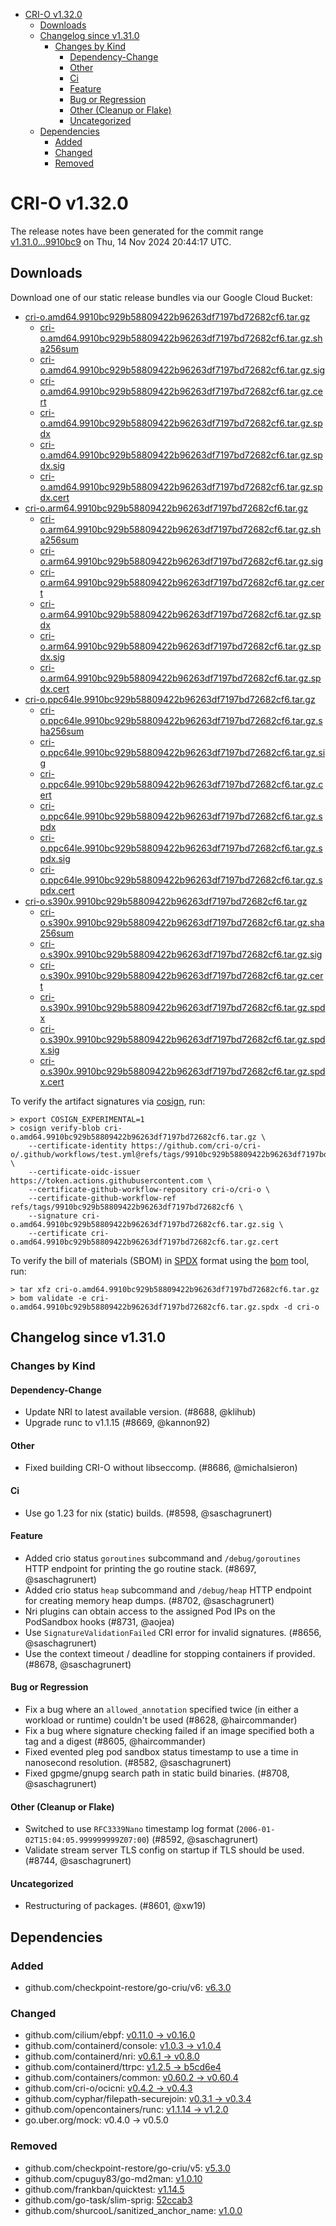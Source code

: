 - [CRI-O v1.32.0](#cri-o-v1320)
  - [Downloads](#downloads)
  - [Changelog since v1.31.0](#changelog-since-v1310)
    - [Changes by Kind](#changes-by-kind)
      - [Dependency-Change](#dependency-change)
      - [Other](#other)
      - [Ci](#ci)
      - [Feature](#feature)
      - [Bug or Regression](#bug-or-regression)
      - [Other (Cleanup or Flake)](#other-cleanup-or-flake)
      - [Uncategorized](#uncategorized)
  - [Dependencies](#dependencies)
    - [Added](#added)
    - [Changed](#changed)
    - [Removed](#removed)

# CRI-O v1.32.0

The release notes have been generated for the commit range
[v1.31.0...9910bc9](https://github.com/cri-o/cri-o/compare/v1.31.0...v1.32.0) on Thu, 14 Nov 2024 20:44:17 UTC.

## Downloads

Download one of our static release bundles via our Google Cloud Bucket:

- [cri-o.amd64.9910bc929b58809422b96263df7197bd72682cf6.tar.gz](https://storage.googleapis.com/cri-o/artifacts/cri-o.amd64.9910bc929b58809422b96263df7197bd72682cf6.tar.gz)
  - [cri-o.amd64.9910bc929b58809422b96263df7197bd72682cf6.tar.gz.sha256sum](https://storage.googleapis.com/cri-o/artifacts/cri-o.amd64.9910bc929b58809422b96263df7197bd72682cf6.tar.gz.sha256sum)
  - [cri-o.amd64.9910bc929b58809422b96263df7197bd72682cf6.tar.gz.sig](https://storage.googleapis.com/cri-o/artifacts/cri-o.amd64.9910bc929b58809422b96263df7197bd72682cf6.tar.gz.sig)
  - [cri-o.amd64.9910bc929b58809422b96263df7197bd72682cf6.tar.gz.cert](https://storage.googleapis.com/cri-o/artifacts/cri-o.amd64.9910bc929b58809422b96263df7197bd72682cf6.tar.gz.cert)
  - [cri-o.amd64.9910bc929b58809422b96263df7197bd72682cf6.tar.gz.spdx](https://storage.googleapis.com/cri-o/artifacts/cri-o.amd64.9910bc929b58809422b96263df7197bd72682cf6.tar.gz.spdx)
  - [cri-o.amd64.9910bc929b58809422b96263df7197bd72682cf6.tar.gz.spdx.sig](https://storage.googleapis.com/cri-o/artifacts/cri-o.amd64.9910bc929b58809422b96263df7197bd72682cf6.tar.gz.spdx.sig)
  - [cri-o.amd64.9910bc929b58809422b96263df7197bd72682cf6.tar.gz.spdx.cert](https://storage.googleapis.com/cri-o/artifacts/cri-o.amd64.9910bc929b58809422b96263df7197bd72682cf6.tar.gz.spdx.cert)
- [cri-o.arm64.9910bc929b58809422b96263df7197bd72682cf6.tar.gz](https://storage.googleapis.com/cri-o/artifacts/cri-o.arm64.9910bc929b58809422b96263df7197bd72682cf6.tar.gz)
  - [cri-o.arm64.9910bc929b58809422b96263df7197bd72682cf6.tar.gz.sha256sum](https://storage.googleapis.com/cri-o/artifacts/cri-o.arm64.9910bc929b58809422b96263df7197bd72682cf6.tar.gz.sha256sum)
  - [cri-o.arm64.9910bc929b58809422b96263df7197bd72682cf6.tar.gz.sig](https://storage.googleapis.com/cri-o/artifacts/cri-o.arm64.9910bc929b58809422b96263df7197bd72682cf6.tar.gz.sig)
  - [cri-o.arm64.9910bc929b58809422b96263df7197bd72682cf6.tar.gz.cert](https://storage.googleapis.com/cri-o/artifacts/cri-o.arm64.9910bc929b58809422b96263df7197bd72682cf6.tar.gz.cert)
  - [cri-o.arm64.9910bc929b58809422b96263df7197bd72682cf6.tar.gz.spdx](https://storage.googleapis.com/cri-o/artifacts/cri-o.arm64.9910bc929b58809422b96263df7197bd72682cf6.tar.gz.spdx)
  - [cri-o.arm64.9910bc929b58809422b96263df7197bd72682cf6.tar.gz.spdx.sig](https://storage.googleapis.com/cri-o/artifacts/cri-o.arm64.9910bc929b58809422b96263df7197bd72682cf6.tar.gz.spdx.sig)
  - [cri-o.arm64.9910bc929b58809422b96263df7197bd72682cf6.tar.gz.spdx.cert](https://storage.googleapis.com/cri-o/artifacts/cri-o.arm64.9910bc929b58809422b96263df7197bd72682cf6.tar.gz.spdx.cert)
- [cri-o.ppc64le.9910bc929b58809422b96263df7197bd72682cf6.tar.gz](https://storage.googleapis.com/cri-o/artifacts/cri-o.ppc64le.9910bc929b58809422b96263df7197bd72682cf6.tar.gz)
  - [cri-o.ppc64le.9910bc929b58809422b96263df7197bd72682cf6.tar.gz.sha256sum](https://storage.googleapis.com/cri-o/artifacts/cri-o.ppc64le.9910bc929b58809422b96263df7197bd72682cf6.tar.gz.sha256sum)
  - [cri-o.ppc64le.9910bc929b58809422b96263df7197bd72682cf6.tar.gz.sig](https://storage.googleapis.com/cri-o/artifacts/cri-o.ppc64le.9910bc929b58809422b96263df7197bd72682cf6.tar.gz.sig)
  - [cri-o.ppc64le.9910bc929b58809422b96263df7197bd72682cf6.tar.gz.cert](https://storage.googleapis.com/cri-o/artifacts/cri-o.ppc64le.9910bc929b58809422b96263df7197bd72682cf6.tar.gz.cert)
  - [cri-o.ppc64le.9910bc929b58809422b96263df7197bd72682cf6.tar.gz.spdx](https://storage.googleapis.com/cri-o/artifacts/cri-o.ppc64le.9910bc929b58809422b96263df7197bd72682cf6.tar.gz.spdx)
  - [cri-o.ppc64le.9910bc929b58809422b96263df7197bd72682cf6.tar.gz.spdx.sig](https://storage.googleapis.com/cri-o/artifacts/cri-o.ppc64le.9910bc929b58809422b96263df7197bd72682cf6.tar.gz.spdx.sig)
  - [cri-o.ppc64le.9910bc929b58809422b96263df7197bd72682cf6.tar.gz.spdx.cert](https://storage.googleapis.com/cri-o/artifacts/cri-o.ppc64le.9910bc929b58809422b96263df7197bd72682cf6.tar.gz.spdx.cert)
- [cri-o.s390x.9910bc929b58809422b96263df7197bd72682cf6.tar.gz](https://storage.googleapis.com/cri-o/artifacts/cri-o.s390x.9910bc929b58809422b96263df7197bd72682cf6.tar.gz)
  - [cri-o.s390x.9910bc929b58809422b96263df7197bd72682cf6.tar.gz.sha256sum](https://storage.googleapis.com/cri-o/artifacts/cri-o.s390x.9910bc929b58809422b96263df7197bd72682cf6.tar.gz.sha256sum)
  - [cri-o.s390x.9910bc929b58809422b96263df7197bd72682cf6.tar.gz.sig](https://storage.googleapis.com/cri-o/artifacts/cri-o.s390x.9910bc929b58809422b96263df7197bd72682cf6.tar.gz.sig)
  - [cri-o.s390x.9910bc929b58809422b96263df7197bd72682cf6.tar.gz.cert](https://storage.googleapis.com/cri-o/artifacts/cri-o.s390x.9910bc929b58809422b96263df7197bd72682cf6.tar.gz.cert)
  - [cri-o.s390x.9910bc929b58809422b96263df7197bd72682cf6.tar.gz.spdx](https://storage.googleapis.com/cri-o/artifacts/cri-o.s390x.9910bc929b58809422b96263df7197bd72682cf6.tar.gz.spdx)
  - [cri-o.s390x.9910bc929b58809422b96263df7197bd72682cf6.tar.gz.spdx.sig](https://storage.googleapis.com/cri-o/artifacts/cri-o.s390x.9910bc929b58809422b96263df7197bd72682cf6.tar.gz.spdx.sig)
  - [cri-o.s390x.9910bc929b58809422b96263df7197bd72682cf6.tar.gz.spdx.cert](https://storage.googleapis.com/cri-o/artifacts/cri-o.s390x.9910bc929b58809422b96263df7197bd72682cf6.tar.gz.spdx.cert)

To verify the artifact signatures via [cosign](https://github.com/sigstore/cosign), run:

```console
> export COSIGN_EXPERIMENTAL=1
> cosign verify-blob cri-o.amd64.9910bc929b58809422b96263df7197bd72682cf6.tar.gz \
    --certificate-identity https://github.com/cri-o/cri-o/.github/workflows/test.yml@refs/tags/9910bc929b58809422b96263df7197bd72682cf6 \
    --certificate-oidc-issuer https://token.actions.githubusercontent.com \
    --certificate-github-workflow-repository cri-o/cri-o \
    --certificate-github-workflow-ref refs/tags/9910bc929b58809422b96263df7197bd72682cf6 \
    --signature cri-o.amd64.9910bc929b58809422b96263df7197bd72682cf6.tar.gz.sig \
    --certificate cri-o.amd64.9910bc929b58809422b96263df7197bd72682cf6.tar.gz.cert
```

To verify the bill of materials (SBOM) in [SPDX](https://spdx.org) format using the [bom](https://sigs.k8s.io/bom) tool, run:

```console
> tar xfz cri-o.amd64.9910bc929b58809422b96263df7197bd72682cf6.tar.gz
> bom validate -e cri-o.amd64.9910bc929b58809422b96263df7197bd72682cf6.tar.gz.spdx -d cri-o
```

## Changelog since v1.31.0

### Changes by Kind

#### Dependency-Change
 - Update NRI to latest available version. (#8688, @klihub)
 - Upgrade runc to v1.1.15 (#8669, @kannon92)

#### Other
 - Fixed building CRI-O without libseccomp. (#8686, @michalsieron)

#### Ci
 - Use go 1.23 for nix (static) builds. (#8598, @saschagrunert)

#### Feature
 - Added crio status `goroutines` subcommand and `/debug/goroutines` HTTP endpoint for printing the go routine stack. (#8697, @saschagrunert)
 - Added crio status `heap` subcommand and `/debug/heap` HTTP endpoint for creating memory heap dumps. (#8702, @saschagrunert)
 - Nri plugins can obtain access to the assigned Pod IPs on the PodSandbox hooks (#8731, @aojea)
 - Use `SignatureValidationFailed` CRI error for invalid signatures. (#8656, @saschagrunert)
 - Use the context timeout / deadline for stopping containers if provided. (#8678, @saschagrunert)

#### Bug or Regression
 - Fix a bug where an `allowed_annotation` specified twice (in either a workload or runtime) couldn't be used (#8628, @haircommander)
 - Fix a bug where signature checking failed if an image specified both a tag and a digest (#8605, @haircommander)
 - Fixed evented pleg pod sandbox status timestamp to use a time in nanosecond resolution. (#8582, @saschagrunert)
 - Fixed gpgme/gnupg search path in static build binaries. (#8708, @saschagrunert)

#### Other (Cleanup or Flake)
 - Switched to use `RFC3339Nano` timestamp log format (`2006-01-02T15:04:05.999999999Z07:00`) (#8592, @saschagrunert)
 - Validate stream server TLS config on startup if TLS should be used. (#8744, @saschagrunert)

#### Uncategorized
 - Restructuring of packages. (#8601, @xw19)

## Dependencies

### Added
- github.com/checkpoint-restore/go-criu/v6: [v6.3.0](https://github.com/checkpoint-restore/go-criu/tree/v6.3.0)

### Changed
- github.com/cilium/ebpf: [v0.11.0 → v0.16.0](https://github.com/cilium/ebpf/compare/v0.11.0...v0.16.0)
- github.com/containerd/console: [v1.0.3 → v1.0.4](https://github.com/containerd/console/compare/v1.0.3...v1.0.4)
- github.com/containerd/nri: [v0.6.1 → v0.8.0](https://github.com/containerd/nri/compare/v0.6.1...v0.8.0)
- github.com/containerd/ttrpc: [v1.2.5 → b5cd6e4](https://github.com/containerd/ttrpc/compare/v1.2.5...b5cd6e4)
- github.com/containers/common: [v0.60.2 → v0.60.4](https://github.com/containers/common/compare/v0.60.2...v0.60.4)
- github.com/cri-o/ocicni: [v0.4.2 → v0.4.3](https://github.com/cri-o/ocicni/compare/v0.4.2...v0.4.3)
- github.com/cyphar/filepath-securejoin: [v0.3.1 → v0.3.4](https://github.com/cyphar/filepath-securejoin/compare/v0.3.1...v0.3.4)
- github.com/opencontainers/runc: [v1.1.14 → v1.2.0](https://github.com/opencontainers/runc/compare/v1.1.14...v1.2.0)
- go.uber.org/mock: v0.4.0 → v0.5.0

### Removed
- github.com/checkpoint-restore/go-criu/v5: [v5.3.0](https://github.com/checkpoint-restore/go-criu/tree/v5.3.0)
- github.com/cpuguy83/go-md2man: [v1.0.10](https://github.com/cpuguy83/go-md2man/tree/v1.0.10)
- github.com/frankban/quicktest: [v1.14.5](https://github.com/frankban/quicktest/tree/v1.14.5)
- github.com/go-task/slim-sprig: [52ccab3](https://github.com/go-task/slim-sprig/tree/52ccab3)
- github.com/shurcooL/sanitized_anchor_name: [v1.0.0](https://github.com/shurcooL/sanitized_anchor_name/tree/v1.0.0)
